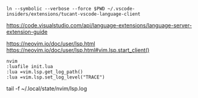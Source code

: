 ```
ln --symbolic --verbose --force $PWD ~/.vscode-insiders/extensions/tucant-vscode-language-client
```

https://code.visualstudio.com/api/language-extensions/language-server-extension-guide

https://neovim.io/doc/user/lsp.html
https://neovim.io/doc/user/lsp.html#vim.lsp.start_client()
```
nvim
:luafile init.lua
:lua =vim.lsp.get_log_path()
:lua =vim.lsp.set_log_level("TRACE")
```
tail -f ~/.local/state/nvim/lsp.log